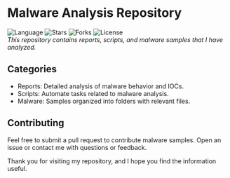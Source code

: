 # Malware Analysis Repository

<div align="left">

![Language](https://img.shields.io/github/languages/top/drfabiocastro/Community)
![Stars](https://img.shields.io/github/stars/drfabiocastro/Community)
![Forks](https://img.shields.io/github/forks/drfabiocastro/Community)
![License](https://img.shields.io/github/license/drfabiocastro/Community)
<br>
*This repository contains reports, scripts, and malware samples that I have analyzed.*
</div>



## Categories

- Reports: Detailed analysis of malware behavior and IOCs.
- Scripts: Automate tasks related to malware analysis.
- Malware: Samples organized into folders with relevant files.
## Contributing

Feel free to submit a pull request to contribute malware samples. Open an issue or contact me with questions or feedback.

Thank you for visiting my repository, and I hope you find the information useful. 
